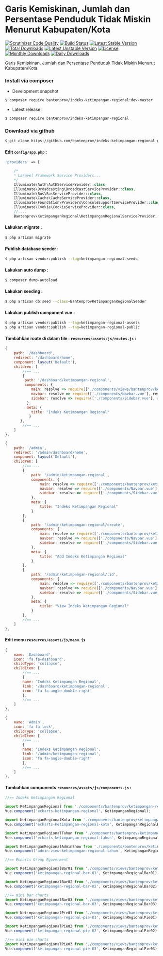 # Garis Kemiskinan, Jumlah dan Persentase Penduduk Tidak Miskin Menurut Kabupaten/Kota

[![Scrutinizer Code Quality](https://scrutinizer-ci.com/g/bantenprov/indeks-ketimpangan-regional/badges/quality-score.png?b=master)](https://scrutinizer-ci.com/g/bantenprov/indeks-ketimpangan-regional/?branch=master)
[![Build Status](https://scrutinizer-ci.com/g/bantenprov/indeks-ketimpangan-regional/badges/build.png?b=master)](https://scrutinizer-ci.com/g/bantenprov/indeks-ketimpangan-regional/build-status/master)
[![Latest Stable Version](https://poser.pugx.org/bantenprov/indeks-ketimpangan-regional/v/stable)](https://packagist.org/packages/bantenprov/indeks-ketimpangan-regional)
[![Total Downloads](https://poser.pugx.org/bantenprov/indeks-ketimpangan-regional/downloads)](https://packagist.org/packages/bantenprov/indeks-ketimpangan-regional)
[![Latest Unstable Version](https://poser.pugx.org/bantenprov/indeks-ketimpangan-regional/v/unstable)](https://packagist.org/packages/bantenprov/indeks-ketimpangan-regional)
[![License](https://poser.pugx.org/bantenprov/indeks-ketimpangan-regional/license)](https://packagist.org/packages/bantenprov/indeks-ketimpangan-regional)
[![Monthly Downloads](https://poser.pugx.org/bantenprov/indeks-ketimpangan-regional/d/monthly)](https://packagist.org/packages/bantenprov/indeks-ketimpangan-regional)
[![Daily Downloads](https://poser.pugx.org/bantenprov/indeks-ketimpangan-regional/d/daily)](https://packagist.org/packages/bantenprov/indeks-ketimpangan-regional)

Garis Kemiskinan, Jumlah dan Persentase Penduduk Tidak Miskin Menurut Kabupaten/Kota

### Install via composer

- Development snapshot

```bash
$ composer require bantenprov/indeks-ketimpangan-regional:dev-master
```

- Latest release:

```bash
$ composer require bantenprov/indeks-ketimpangan-regional
```

### Download via github

```bash
$ git clone https://github.com/bantenprov/indeks-ketimpangan-regional.git
```

#### Edit `config/app.php` :

```php
'providers' => [

    /*
    * Laravel Framework Service Providers...
    */
    Illuminate\Auth\AuthServiceProvider::class,
    Illuminate\Broadcasting\BroadcastServiceProvider::class,
    Illuminate\Bus\BusServiceProvider::class,
    Illuminate\Cache\CacheServiceProvider::class,
    Illuminate\Foundation\Providers\ConsoleSupportServiceProvider::class,
    Illuminate\Cookie\CookieServiceProvider::class,
    //....
    Bantenprov\KetimpanganRegional\KetimpanganRegionalServiceProvider::class,
```

#### Lakukan migrate :

```bash
$ php artisan migrate
```

#### Publish database seeder :

```bash
$ php artisan vendor:publish --tag=ketimpangan-regional-seeds
```

#### Lakukan auto dump :

```bash
$ composer dump-autoload
```

#### Lakukan seeding :

```bash
$ php artisan db:seed --class=BantenprovKetimpanganRegionalSeeder
```

#### Lakukan publish component vue :

```bash
$ php artisan vendor:publish --tag=ketimpangan-regional-assets
$ php artisan vendor:publish --tag=ketimpangan-regional-public
```
#### Tambahkan route di dalam file : `resources/assets/js/routes.js` :

```javascript
{
    path: '/dashboard',
    redirect: '/dashboard/home',
    component: layout('Default'),
    children: [
        //== ...
        {
         path: '/dashboard/ketimpangan-regional',
         components: {
            main: resolve => require(['./components/views/bantenprov/ketimpangan-regional/DashboardKetimpanganRegional.vue'], resolve),
            navbar: resolve => require(['./components/Navbar.vue'], resolve),
            sidebar: resolve => require(['./components/Sidebar.vue'], resolve)
          },
          meta: {
            title: "Indeks Ketimpangan Regional"
           }
       },
        //== ...
    ]
},
```

```javascript
{
    path: '/admin',
    redirect: '/admin/dashboard/home',
    component: layout('Default'),
    children: [
        //== ...
        {
            path: '/admin/ketimpangan-regional',
            components: {
                main: resolve => require(['./components/bantenprov/ketimpangan-regional/KetimpanganRegional.index.vue'], resolve),
                navbar: resolve => require(['./components/Navbar.vue'], resolve),
                sidebar: resolve => require(['./components/Sidebar.vue'], resolve)
            },
            meta: {
                title: "Indeks Ketimpangan Regional"
            }
        },
        {
            path: '/admin/ketimpangan-regional/create',
            components: {
                main: resolve => require(['./components/bantenprov/ketimpangan-regional/KetimpanganRegional.add.vue'], resolve),
                navbar: resolve => require(['./components/Navbar.vue'], resolve),
                sidebar: resolve => require(['./components/Sidebar.vue'], resolve)
            },
            meta: {
                title: "Add Indeks Ketimpangan Regional"
            }
        },
        {
            path: '/admin/ketimpangan-regional/:id',
            components: {
                main: resolve => require(['./components/bantenprov/ketimpangan-regional/KetimpanganRegional.show.vue'], resolve),
                navbar: resolve => require(['./components/Navbar.vue'], resolve),
                sidebar: resolve => require(['./components/Sidebar.vue'], resolve)
            },
            meta: {
                title: "View Indeks Ketimpangan Regional"
            }
        },
        //== ...
    ]
},
```
#### Edit menu `resources/assets/js/menu.js`

```javascript
{
    name: 'Dashboard',
    icon: 'fa fa-dashboard',
    childType: 'collapse',
    childItem: [
        //== ...
        {
        name: 'Indeks Ketimpangan Regional',
        link: '/dashboard/ketimpangan-regional',
        icon: 'fa fa-angle-double-right'
        },
        //== ...
    ]
},
```

```javascript
{
    name: 'Admin',
    icon: 'fa fa-lock',
    childType: 'collapse',
    childItem: [
        //== ...
        {
        name: 'Indeks Ketimpangan Regional',
        link: '/admin/ketimpangan-regional',
        icon: 'fa fa-angle-double-right'
        },
        //== ...
    ]
},
```

#### Tambahkan components `resources/assets/js/components.js` :

```javascript
//== Indeks Ketimpangan Regional

import KetimpanganRegional from './components/bantenprov/ketimpangan-regional/KetimpanganRegional.chart.vue';
Vue.component('echarts-ketimpangan-regional', KetimpanganRegional);

import KetimpanganRegionalKota from './components/bantenprov/ketimpangan-regional/KetimpanganRegionalKota.chart.vue';
Vue.component('echarts-ketimpangan-regional-kota', KetimpanganRegionalKota);

import KetimpanganRegionalTahun from './components/bantenprov/ketimpangan-regional/KetimpanganRegionalTahun.chart.vue';
Vue.component('echarts-ketimpangan-regional-tahun', KetimpanganRegionalTahun);

import KetimpanganRegionalAdminShow from './components/bantenprov/ketimpangan-regional/KetimpanganRegionalAdmin.show.vue';
Vue.component('admin-view-ketimpangan-regional-tahun', KetimpanganRegionalAdminShow);

//== Echarts Group Egoverment

import KetimpanganRegionalBar01 from './components/views/bantenprov/ketimpangan-regional/KetimpanganRegionalBar01.vue';
Vue.component('ketimpangan-regional-bar-01', KetimpanganRegionalBar01);

import KetimpanganRegionalBar02 from './components/views/bantenprov/ketimpangan-regional/KetimpanganRegionalBar02.vue';
Vue.component('ketimpangan-regional-bar-02', KetimpanganRegionalBar02);

//== mini bar charts
import KetimpanganRegionalBar03 from './components/views/bantenprov/ketimpangan-regional/KetimpanganRegionalBar03.vue';
Vue.component('ketimpangan-regional-bar-03', KetimpanganRegionalBar03);

import KetimpanganRegionalPie01 from './components/views/bantenprov/ketimpangan-regional/KetimpanganRegionalPie01.vue';
Vue.component('ketimpangan-regional-pie-01', KetimpanganRegionalPie01);

import KetimpanganRegionalPie02 from './components/views/bantenprov/ketimpangan-regional/KetimpanganRegionalPie02.vue';
Vue.component('ketimpangan-regional-pie-02', KetimpanganRegionalPie02);

//== mini pie charts
import KetimpanganRegionalPie03 from './components/views/bantenprov/ketimpangan-regional/KetimpanganRegionalPie03.vue';
Vue.component('ketimpangan-regional-pie-03', KetimpanganRegionalPie03);
```
